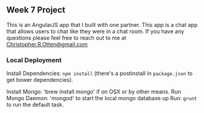 ## Week 7 Project
This is an AngularJS app that I built with one partner.  This app is a chat app that allows users to chat like they were in a chat room. If you have any questions please feel free to reach out to me at Christopher.R.Otten@gmail.com

### Local Deployment
Install Dependencies: `npm install` (there's a postinstall in `package.json` to get bower dependencies).

Install Mongo: 'brew install mongo' if on OSX or by other means.
Run Mongo Daemon: 'mongod' to start the local mongo database up
Run: `grunt` to run the default task.
